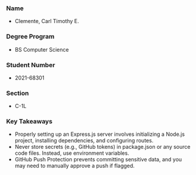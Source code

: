 ### Name
- Clemente, Carl Timothy E.
### Degree Program
- BS Computer Science
### Student Number 
- 2021-68301
### Section
- C-1L
### Key Takeaways
- Properly setting up an Express.js server involves initializing a Node.js project, installing dependencies, and configuring routes.
- Never store secrets (e.g., GitHub tokens) in package.json or any source code files. Instead, use environment variables.
- GitHub Push Protection prevents committing sensitive data, and you may need to manually approve a push if flagged.
